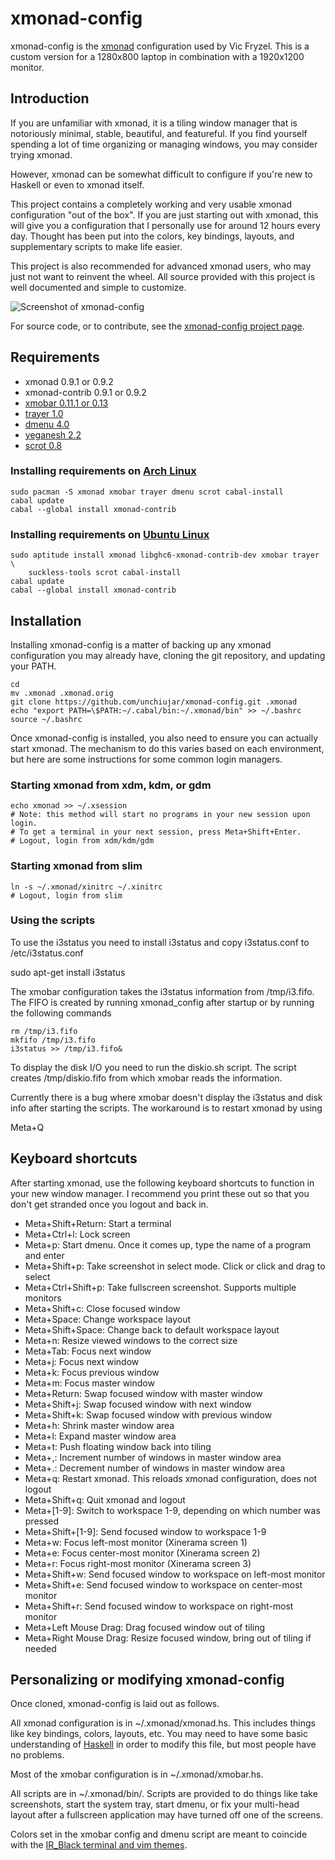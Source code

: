 # xmonad-config
xmonad-config is the [xmonad](http://xmonad.org/) configuration used by Vic Fryzel.
This is a custom version for a 1280x800 laptop in combination with a 1920x1200 monitor.

## Introduction

If you are unfamiliar with xmonad, it is a tiling window manager that is
notoriously minimal, stable, beautiful, and featureful.  If you find yourself
spending a lot of time organizing or managing windows, you may consider trying
xmonad.

However, xmonad can be somewhat difficult to configure if you're new to
Haskell or even to xmonad itself.

This project contains a completely working and very usable xmonad
configuration "out of the box".  If you are just starting out with xmonad,
this will give you a configuration that I personally use for around 12 hours
every day.  Thought has been put into the colors, key bindings, layouts,
and supplementary scripts to make life easier.

This project is also recommended for advanced xmonad users, who may just not
want to reinvent the wheel.  All source provided with this project is well
documented and simple to customize.

![Screenshot of xmonad-config](/unchiujar/xmonad-config/raw/master/screenshot.png)

For source code, or to contribute, see the
[xmonad-config project page](http://github.com/unchiujar/xmonad-config).


## Requirements

* xmonad 0.9.1 or 0.9.2
* xmonad-contrib 0.9.1 or 0.9.2
* [xmobar 0.11.1 or 0.13](http://projects.haskell.org/xmobar/)
* [trayer 1.0](http://fbpanel.sourceforge.net/)
* [dmenu 4.0](http://tools.suckless.org/dmenu/)
* [yeganesh 2.2](http://dmwit.com/yeganesh/)
* [scrot 0.8](http://freshmeat.net/projects/scrot/)

### Installing requirements on [Arch Linux](http://www.archlinux.org/)

    sudo pacman -S xmonad xmobar trayer dmenu scrot cabal-install
    cabal update
    cabal --global install xmonad-contrib

### Installing requirements on [Ubuntu Linux](http://www.ubuntu.com/)

    sudo aptitude install xmonad libghc6-xmonad-contrib-dev xmobar trayer \
        suckless-tools scrot cabal-install
    cabal update
    cabal --global install xmonad-contrib
    

## Installation

Installing xmonad-config is a matter of backing up any xmonad configuration
you may already have, cloning the git repository, and updating your PATH.

    cd
    mv .xmonad .xmonad.orig
    git clone https://github.com/unchiujar/xmonad-config.git .xmonad
    echo "export PATH=\$PATH:~/.cabal/bin:~/.xmonad/bin" >> ~/.bashrc
    source ~/.bashrc

Once xmonad-config is installed, you also need to ensure you can actually
start xmonad.  The mechanism to do this varies based on each environment, but
here are some instructions for some common login managers.

### Starting xmonad from xdm, kdm, or gdm

    echo xmonad >> ~/.xsession
    # Note: this method will start no programs in your new session upon login.
    # To get a terminal in your next session, press Meta+Shift+Enter.
    # Logout, login from xdm/kdm/gdm

### Starting xmonad from slim

    ln -s ~/.xmonad/xinitrc ~/.xinitrc
    # Logout, login from slim

### Using the scripts

To use the i3status you need to install i3status and copy i3status.conf to
/etc/i3status.conf

   sudo apt-get install i3status

The xmobar configuration takes the i3status information from /tmp/i3.fifo. 
The FIFO is created by running xmonad_config after startup or by running the 
following commands

    rm /tmp/i3.fifo
    mkfifo /tmp/i3.fifo
    i3status >> /tmp/i3.fifo&

To display the disk I/O you need to run the diskio.sh script. The script
creates /tmp/diskio.fifo from which xmobar reads the information.


Currently there is a bug where xmobar doesn't display the i3status and disk 
info after starting the scripts. 
The workaround is to restart xmonad by using 

  Meta+Q
## Keyboard shortcuts

After starting xmonad, use the following keyboard shortcuts to function in
your new window manager.  I recommend you print these out so that you don't
get stranded once you logout and back in.

* Meta+Shift+Return: Start a terminal
* Meta+Ctrl+l: Lock screen
* Meta+p: Start dmenu.  Once it comes up, type the name of a program and enter
* Meta+Shift+p: Take screenshot in select mode. Click or click and drag to select
* Meta+Ctrl+Shift+p: Take fullscreen screenshot. Supports multiple monitors
* Meta+Shift+c: Close focused window
* Meta+Space: Change workspace layout
* Meta+Shift+Space: Change back to default workspace layout
* Meta+n: Resize viewed windows to the correct size
* Meta+Tab: Focus next window
* Meta+j: Focus next window
* Meta+k: Focus previous window
* Meta+m: Focus master window
* Meta+Return: Swap focused window with master window
* Meta+Shift+j: Swap focused window with next window
* Meta+Shift+k: Swap focused window with previous window
* Meta+h: Shrink master window area
* Meta+l: Expand master window area
* Meta+t: Push floating window back into tiling
* Meta+,: Increment number of windows in master window area
* Meta+.: Decrement number of windows in master window area
* Meta+q: Restart xmonad. This reloads xmonad configuration, does not logout
* Meta+Shift+q: Quit xmonad and logout
* Meta+[1-9]: Switch to workspace 1-9, depending on which number was pressed
* Meta+Shift+[1-9]: Send focused window to workspace 1-9
* Meta+w: Focus left-most monitor (Xinerama screen 1)
* Meta+e: Focus center-most monitor (Xinerama screen 2)
* Meta+r: Focus right-most monitor (Xinerama screen 3)
* Meta+Shift+w: Send focused window to workspace on left-most monitor
* Meta+Shift+e: Send focused window to workspace on center-most monitor
* Meta+Shift+r: Send focused window to workspace on right-most monitor
* Meta+Left Mouse Drag: Drag focused window out of tiling
* Meta+Right Mouse Drag: Resize focused window, bring out of tiling if needed


## Personalizing or modifying xmonad-config

Once cloned, xmonad-config is laid out as follows.

All xmonad configuration is in ~/.xmonad/xmonad.hs.  This includes
things like key bindings, colors, layouts, etc.  You may need to have some
basic understanding of [Haskell](http://www.haskell.org/haskellwiki/Haskell)
in order to modify this file, but most people have no problems.

Most of the xmobar configuration is in ~/.xmonad/xmobar.hs.

All scripts are in ~/.xmonad/bin/.  Scripts are provided to do things like
take screenshots, start the system tray, start dmenu, or fix your multi-head
layout after a fullscreen application may have turned off one of the screens. 

Colors set in the xmobar config and dmenu script are meant to coincide with the
[IR_Black terminal and vim themes](http://blog.infinitered.com/entries/show/6).
